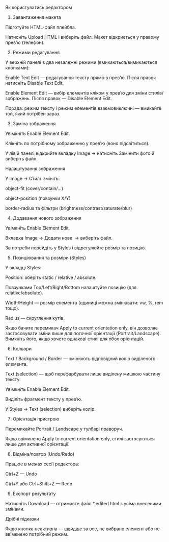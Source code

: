 Як користуватись редактором
1) Завантаження макета

Підготуйте HTML-файл плейбла.

Натисніть Upload HTML і виберіть файл. Макет відкриється у правому прев’ю (телефон).

2) Режими редагування

У верхній панелі є два незалежні режими (вмикаються/вимикаються кнопками):

Enable Text Edit — редагування тексту прямо в прев’ю.
Після правок натисніть Disable Text Edit.

Enable Element Edit — вибір елементів кліком у прев’ю для зміни стилів/зображень.
Після правок — Disable Element Edit.

Порада: режим тексту і режим елементів взаємовиключні — вмикайте той, який потрібен зараз.

3) Заміна зображення

Увімкніть Enable Element Edit.

Клікніть по потрібному зображенню у прев’ю (воно підсвітиться).

У лівій панелі відкрийте вкладку Image → натисніть Замінити фото й виберіть файл.

Налаштування зображення

У Image → Стилі <img> змініть:

object-fit (cover/contain/…)

object-position (повзунки X/Y)

border-radius та фільтри (brightness/contrast/saturate/blur)

4) Додавання нового зображення

Увімкніть Enable Element Edit.

Вкладка Image → Додати нове <img> → виберіть файл.

За потреби перейдіть у Styles і відрегулюйте розмір та позицію.

5) Позиціювання та розміри (Styles)

У вкладці Styles:

Position: оберіть static / relative / absolute.

Повзунками Top/Left/Right/Bottom налаштуйте позицію (для relative/absolute).

Width/Height — розмір елемента (одиниці можна змінювати: vw, %, rem тощо).

Radius — скруглення кутів.

Якщо бачите перемикач Apply to current orientation only, він дозволяє застосовувати зміни лише для поточної орієнтації (Portrait/Landscape). Вимкніть його, якщо хочете однакові стилі для обох орієнтацій.

6) Кольори

Text / Background / Border — змінюють відповідний колір виділеного елемента.

Text (selection) — щоб перефарбувати лише виділену мишкою частину тексту:

Увімкніть Enable Element Edit.

Виділіть фрагмент тексту у прев’ю.

У Styles → Text (selection) виберіть колір.


7) Орієнтація пристрою

Перемикайте Portrait / Landscape у тулбарі праворуч.

Якщо ввімкнено Apply to current orientation only, стилі застосуються лише для активної орієнтації.

8) Відміна/повтор (Undo/Redo)

Працює в межах сесії редактора:

Ctrl+Z — Undo

Ctrl+Y або Ctrl+Shift+Z — Redo

9) Експорт результату

Натисніть Download — отримаєте файл *.edited.html з усіма внесеними змінами.

Дрібні підказки

Якщо кнопка неактивна — швидше за все, не вибрано елемент або не ввімкнено потрібний режим.
